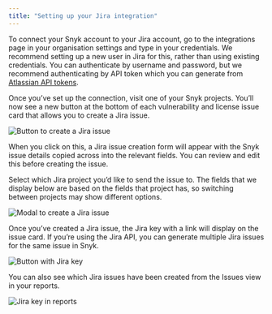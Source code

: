 ```yaml
---
title: "Setting up your Jira integration"
---
```


To connect your Snyk account to your Jira account, go to the integrations page in your organisation settings and type in your credentials. We recommend setting up a new user in Jira for this, rather than using existing credentials. You can authenticate by username and password, but we recommend authenticating by API token which you can generate from [Atlassian API tokens](https://id.atlassian.com/manage/api-tokens).

Once you’ve set up the connection, visit one of your Snyk projects. You’ll now see a new button at the bottom of each vulnerability and license issue card that allows you to create a Jira issue.

![Button to create a Jira issue](https://res.cloudinary.com/snyk/image/upload/c_scale,q_auto/v1529413402/docs/jira-integration/create-issue-button.png)

When you click on this, a Jira issue creation form will appear with the Snyk issue details copied across into the relevant fields. You can review and edit this before creating the issue.

Select which Jira project you’d like to send the issue to. The fields that we display below are based on the fields that project has, so switching between projects may show different options.

![Modal to create a Jira issue](https://res.cloudinary.com/snyk/image/upload/c_scale,q_auto/v1529413375/docs/jira-integration/create-issue-modal.png)

Once you’ve created a Jira issue, the Jira key with a link will display on the issue card. If you’re using the Jira API, you can generate multiple Jira issues for the same issue in Snyk.

![Button with Jira key](https://res.cloudinary.com/snyk/image/upload/c_scale,q_auto/v1529413388/docs/jira-integration/jira-key.png)

You can also see which Jira issues have been created from the Issues view in your reports.

![Jira key in reports](https://res.cloudinary.com/snyk/image/upload/c_scale,q_auto/v1529413369/docs/jira-integration/jira-key-in-reports.png)
